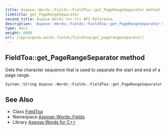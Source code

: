 ```yaml
---
title: Aspose::Words::Fields::FieldToa::get_PageRangeSeparator method
linktitle: get_PageRangeSeparator
second_title: Aspose.Words for C++ API Reference
description: 'Aspose::Words::Fields::FieldToa::get_PageRangeSeparator method. Gets the character sequence that is used to separate the start and end of a page range in C++.'
type: docs
weight: 6000
url: /cpp/aspose.words.fields/fieldtoa/get_pagerangeseparator/
---
```

## FieldToa::get_PageRangeSeparator method


Gets the character sequence that is used to separate the start and end of a page range.

```cpp
System::String Aspose::Words::Fields::FieldToa::get_PageRangeSeparator()
```

## See Also

* Class [FieldToa](../)
* Namespace [Aspose::Words::Fields](../../)
* Library [Aspose.Words for C++](../../../)
